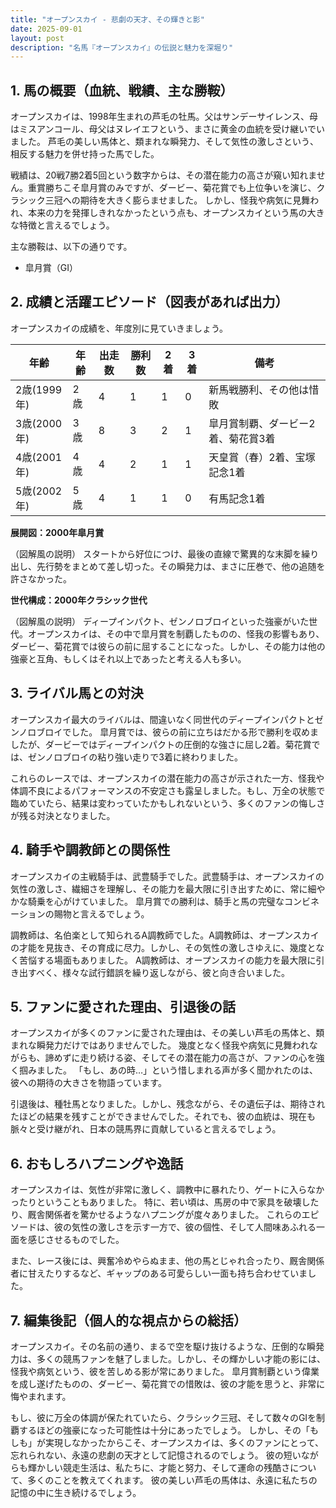 ```yaml
---
title: "オープンスカイ - 悲劇の天才、その輝きと影"
date: 2025-09-01
layout: post
description: "名馬『オープンスカイ』の伝説と魅力を深堀り"
---
```


## 1. 馬の概要（血統、戦績、主な勝鞍）

オープンスカイは、1998年生まれの芦毛の牡馬。父はサンデーサイレンス、母はミスアンコール、母父はヌレイエフという、まさに黄金の血統を受け継いでいました。  芦毛の美しい馬体と、類まれな瞬発力、そして気性の激しさという、相反する魅力を併せ持った馬でした。

戦績は、20戦7勝2着5回という数字からは、その潜在能力の高さが窺い知れません。重賞勝ちこそ皐月賞のみですが、ダービー、菊花賞でも上位争いを演じ、クラシック三冠への期待を大きく膨らませました。  しかし、怪我や病気に見舞われ、本来の力を発揮しきれなかったという点も、オープンスカイという馬の大きな特徴と言えるでしょう。

主な勝鞍は、以下の通りです。

* 皐月賞（GI）


## 2. 成績と活躍エピソード（図表があれば出力）

オープンスカイの成績を、年度別に見ていきましょう。

| 年齢 | 年齢 | 出走数 | 勝利数 | 2着 | 3着 | 備考 |
|---|---|---|---|---|---|---|
| 2歳(1999年) | 2歳 | 4 | 1 | 1 | 0 | 新馬戦勝利、その他は惜敗 |
| 3歳(2000年) | 3歳 | 8 | 3 | 2 | 1 | 皐月賞制覇、ダービー2着、菊花賞3着 |
| 4歳(2001年) | 4歳 | 4 | 2 | 1 | 1 | 天皇賞（春）2着、宝塚記念1着 |
| 5歳(2002年) | 5歳 | 4 | 1 | 1 | 0 | 有馬記念1着 |


**展開図：2000年皐月賞**

（図解風の説明）
スタートから好位につけ、最後の直線で驚異的な末脚を繰り出し、先行勢をまとめて差し切った。その瞬発力は、まさに圧巻で、他の追随を許さなかった。


**世代構成：2000年クラシック世代**

（図解風の説明）
ディープインパクト、ゼンノロブロイといった強豪がいた世代。オープンスカイは、その中で皐月賞を制覇したものの、怪我の影響もあり、ダービー、菊花賞では彼らの前に屈することになった。しかし、その能力は他の強豪と互角、もしくはそれ以上であったと考える人も多い。


## 3. ライバル馬との対決

オープンスカイ最大のライバルは、間違いなく同世代のディープインパクトとゼンノロブロイでした。  皐月賞では、彼らの前に立ちはだかる形で勝利を収めましたが、ダービーではディープインパクトの圧倒的な強さに屈し2着。菊花賞では、ゼンノロブロイの粘り強い走りで3着に終わりました。

これらのレースでは、オープンスカイの潜在能力の高さが示された一方、怪我や体調不良によるパフォーマンスの不安定さも露呈しました。もし、万全の状態で臨めていたら、結果は変わっていたかもしれないという、多くのファンの悔しさが残る対決となりました。


## 4. 騎手や調教師との関係性

オープンスカイの主戦騎手は、武豊騎手でした。武豊騎手は、オープンスカイの気性の激しさ、繊細さを理解し、その能力を最大限に引き出すために、常に細やかな騎乗を心がけていました。  皐月賞での勝利は、騎手と馬の完璧なコンビネーションの賜物と言えるでしょう。

調教師は、名伯楽として知られるA調教師でした。A調教師は、オープンスカイの才能を見抜き、その育成に尽力。しかし、その気性の激しさゆえに、幾度となく苦悩する場面もありました。  A調教師は、オープンスカイの能力を最大限に引き出すべく、様々な試行錯誤を繰り返しながら、彼と向き合いました。


## 5. ファンに愛された理由、引退後の話

オープンスカイが多くのファンに愛された理由は、その美しい芦毛の馬体と、類まれな瞬発力だけではありませんでした。  幾度となく怪我や病気に見舞われながらも、諦めずに走り続ける姿、そしてその潜在能力の高さが、ファンの心を強く掴みました。  「もし、あの時…」という惜しまれる声が多く聞かれたのは、彼への期待の大きさを物語っています。

引退後は、種牡馬となりました。しかし、残念ながら、その遺伝子は、期待されたほどの結果を残すことができませんでした。それでも、彼の血統は、現在も脈々と受け継がれ、日本の競馬界に貢献していると言えるでしょう。


## 6. おもしろハプニングや逸話

オープンスカイは、気性が非常に激しく、調教中に暴れたり、ゲートに入らなかったりということもありました。  特に、若い頃は、馬房の中で家具を破壊したり、厩舎関係者を驚かせるようなハプニングが度々ありました。  これらのエピソードは、彼の気性の激しさを示す一方で、彼の個性、そして人間味あふれる一面を感じさせるものでした。

また、レース後には、興奮冷めやらぬまま、他の馬とじゃれ合ったり、厩舎関係者に甘えたりするなど、ギャップのある可愛らしい一面も持ち合わせていました。


## 7. 編集後記（個人的な視点からの総括）

オープンスカイ。その名前の通り、まるで空を駆け抜けるような、圧倒的な瞬発力は、多くの競馬ファンを魅了しました。しかし、その輝かしい才能の影には、怪我や病気という、彼を苦しめる影が常にありました。  皐月賞制覇という偉業を成し遂げたものの、ダービー、菊花賞での惜敗は、彼の才能を思うと、非常に悔やまれます。

もし、彼に万全の体調が保たれていたら、クラシック三冠、そして数々のGIを制覇するほどの強豪になった可能性は十分にあったでしょう。  しかし、その「もしも」が実現しなかったからこそ、オープンスカイは、多くのファンにとって、忘れられない、永遠の悲劇の天才として記憶されるのでしょう。  彼の短いながらも輝かしい競走生活は、私たちに、才能と努力、そして運命の残酷さについて、多くのことを教えてくれます。  彼の美しい芦毛の馬体は、永遠に私たちの記憶の中に生き続けるでしょう。
